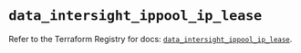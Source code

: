 # `data_intersight_ippool_ip_lease`

Refer to the Terraform Registry for docs: [`data_intersight_ippool_ip_lease`](https://registry.terraform.io/providers/ciscodevnet/intersight/1.0.71/docs/data-sources/ippool_ip_lease).
